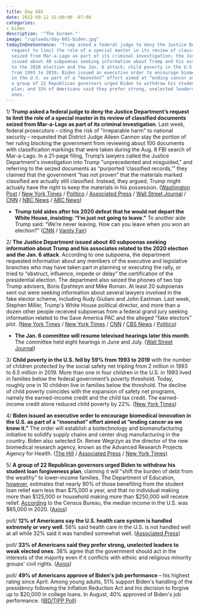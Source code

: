 ```yaml
---
title: Day 601
date: 2022-09-12 15:00:00 -07:00
categories:
- biden
description: '"The burden."'
image: "/uploads/day-601-biden.jpg"
todayInOneSentence: 'Trump asked a federal judge to deny the Justice Department’s
  request to limit the role of a special master in its review of classified documents
  seized from Mar-a-Lago as part of its criminal investigation; the Justice Department
  issued about 40 subpoenas seeking information about Trump and his associates related
  to the 2020 election and the Jan. 6 attack; child poverty in the U.S. fell by 59%
  from 1993 to 2019; Biden issued an executive order to encourage biomedical innovation
  in the U.S. as part of a “moonshot” effort aimed at “ending cancer as we know it”;
  a group of 22 Republican governors urged Biden to withdraw his student loan forgiveness
  plan; and 33% of Americans said they prefer strong, unelected leaders to weak elected
  ones. '
---
```


1/ **Trump asked a federal judge to deny the Justice Department’s request to limit the role of a special master in its review of classified documents seized from Mar-a-Lago as part of its criminal investigation**. Last week, federal prosecutors – citing the risk of "irreparable harm" to national security – requested that District Judge Aileen Cannon stay the portion of her ruling blocking the government from reviewing about 100 documents with classification markings that were taken during the Aug. 8 FBI search of Mar-a-Lago. In a 21-page filing, Trump’s lawyers called the Justice Department's investigation into Trump "unprecedented and misguided," and  referring to the seized documents as “purported ‘classified records,’” they claimed that the government “has not proven” that the materials marked classified are actually still classified. Instead, they argued, Trump might actually have the right to keep the materials in his possession. ([Washington Post](https://www.washingtonpost.com/national-security/2022/09/12/trump-classified-special-master/) / [New York Times](https://www.nytimes.com/2022/09/12/us/politics/trump-doj-special-master.html) / [Politico](https://www.politico.com/news/2022/09/12/trump-fights-back-against-doj-in-dispute-over-classified-records-00056129) / [Associated Press](https://apnews.com/article/donald-trump-mar-a-lago-criminal-investigations-government-and-politics-4400379ff118bdaf16ffd7a51bb2c4e9) / [Wall Street Journal](https://www.wsj.com/articles/trump-lawyers-to-address-dojs-bid-to-review-classified-documents-11662980400?mod=djemalertNEWS) / [CNN](https://www.cnn.com/2022/09/12/politics/trump-filing/index.html) / [NBC News](https://www.nbcnews.com/politics/justice-department/trump-asks-judge-block-doj-viewing-classified-records-seized-mar-lago-rcna47288) / [ABC News](https://abcnews.go.com/Politics/trump-legal-team-responds-justice-department-mar-lago/story?id=89744700))

* **Trump told aides after his 2020 defeat that he would not depart the White House, insisting: “I’m just not going to leave.”** To another aide Trump said: “We’re never leaving. How can you leave when you won an election?” ([CNN](https://www.cnn.com/2022/09/12/politics/trump-vowed-to-stay-in-white-house-haberman-book/index.html) / [Vanity Fair](https://www.vanityfair.com/news/2022/09/donald-trump-white-house-maggie-haberman-confidence-man))

2/ **The Justice Department issued about 40 subpoenas seeking information about Trump and his associates related to the 2020 election and the Jan. 6 attack**. According to one subpoena, the department requested information about any members of the executive and legislative branches who may have taken part in planning or executing the rally, or tried to “obstruct, influence, impede or delay” the certification of the presidential election. The department also seized the phones of two top Trump advisers, Boris Epshteyn and Mike Roman. At least 20 subpoenas sent out were seeking information about several lawyers involved in the fake elector scheme, including Rudy Giuliani and John Eastman. Last week, Stephen Miller, Trump's White House political director, and more than a dozen other people received subpoenas from a federal grand jury seeking information related to the Save America PAC and the alleged "fake electors" plot. ([New York Times](https://www.nytimes.com/2022/09/12/us/politics/trump-aides-jan-6-doj.html) / [New York Times](https://www.nytimes.com/2022/09/09/us/politics/jan-6-trump-political-aides-subpoena.html) / [CNN](https://www.cnn.com/2022/09/10/politics/miller-save-america-pac-federal-grand-jury-january-6/index.html) / [CBS News](https://www.cbsnews.com/news/donald-trump-associates-subpoenaed-justice-department-investigation-january-6-capitol-riot/) / [Politico](https://www.politico.com/news/2022/09/12/jan-6-questions-endgame-00055976))

* **The Jan. 6 committee will resume televised hearings later this month**. The committee held eight hearings in June and July. ([Wall Street Journal](https://www.wsj.com/articles/jan-6-panel-to-restart-hearings-as-house-returns-to-work-11662814801?mod=politics_lead_pos13))

3/ **Child poverty in the U.S. fell by 59% from 1993 to 2019** with the number of children protected by the social safety net tripling from 2 million in 1993 to 6.5 million in 2019. More than one in four children in the U.S. in 1993 lived in families below the federal government’s poverty threshold. Today, roughly one in 10 children live in families below the threshold. The decline of child poverty coincides with the expansion of safety net programs, namely the earned-income credit and the child tax credit. The earned-income credit alone reduced child poverty by 22%. ([New York Times](https://www.nytimes.com/2022/09/11/us/politics/child-poverty-analysis-safety-net.html))

4/ **Biden issued an executive order to encourage biomedical innovation in the U.S. as part of a “moonshot” effort aimed at “ending cancer as we know it.”** The order will establish a biotechnology and biomanufacturing initiative to solidify supply chains and center drug manufacturing in the country. Biden also selected Dr. Renee Wegrzyn as the director of the new biomedical research agency, known as the Advanced Research Projects Agency for Health. ([The Hill](https://thehill.com/homenews/administration/3638371-biden-to-sign-executive-order-as-part-of-update-on-cancer-moonshot/) / [Associated Press](https://apnews.com/article/biden-health-diagnostic-tests-john-f-kennedy-presidential-library-and-museum-government-politics-6bc8183548cd46545f4141cfa6fe4630) / [New York Times](https://www.nytimes.com/2022/09/12/us/politics/biden-cancer-arpa-h.html))

5/ **A group of 22 Republican governors urged Biden to withdraw his student loan forgiveness plan**, claiming it will "shift the burden of debt from the wealthy" to lower-income families. The Department of Education, [however](https://www.whitehouse.gov/briefing-room/statements-releases/2022/08/24/fact-sheet-president-biden-announces-student-loan-relief-for-borrowers-who-need-it-most/?stream=top), estimates that nearly 90% of those benefiting from the student loan relief earn less than $75,000 a year, and that no individual making more than $125,000 or household making more than $250,000 will receive relief. [According](https://www.census.gov/library/publications/2021/demo/p60-273.html) to the Census Bureau, the median income in the U.S. was $65,000 in 2020. ([Axios](https://www.axios.com/2022/09/12/biden-student-loan-gop-governors))

poll/ **12% of Americans say the U.S. health care system is handled extremely or very well**. 56% said health care in the U.S. is not handled well at all while 32% said it was handled somewhat well. ([Associated Press](https://apnews.com/article/covid-health-medication-prescription-drug-costs-drugs-63b342945f9b6ab3ce0ed3920deb935a))

poll/ **33% of Americans said they prefer strong, unelected leaders to weak elected ones**. 38% agree that the government should act in the interests of the majority even if it conflicts with ethnic and religious minority groups' civil rights. ([Axios](https://www.axios.com/2022/09/12/two-americas-index-democracy))

poll/ **49% of Americans approve of Biden's job performance** – his highest rating since April. Among young adults, 51% support Biden's handling of the presidency following the Inflation Reduction Act and his decision to forgive up to $20,000 in college loans. In August, 40% approved of Biden's job performance. ([IBD/TIPP Poll](https://www.investors.com/politics/biden-approval-rating-gets-big-bounce-from-young-americans/))